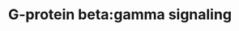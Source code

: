 ---
annotations:
- type: Pathway Ontology
  value: G protein mediated signaling pathway
authors:
- ReactomeTeam
- DeSl
- Eweitz
description: The classical role of the G-protein beta/gamma dimer was believed to
  be the inactivation of the alpha subunit, Gbeta/gamma was viewed as a negative regulator
  of Galpha signalling. It is now known that Gbeta/gamma subunits can directly modulate
  many effectors, including some also regulated by G alpha.  View original pathway
  at [http://www.reactome.org/PathwayBrowser/#DIAGRAM=397795 Reactome].
last-edited: 2021-05-07
organisms:
- Homo sapiens
redirect_from:
- /index.php/Pathway:WP4428
- /instance/WP4428
schema-jsonld:
- '@context': https://schema.org/
  '@id': https://wikipathways.github.io/pathways/WP4428.html
  '@type': Dataset
  creator:
    '@type': Organization
    name: WikiPathways
  description: The classical role of the G-protein beta/gamma dimer was believed to
    be the inactivation of the alpha subunit, Gbeta/gamma was viewed as a negative
    regulator of Galpha signalling. It is now known that Gbeta/gamma subunits can
    directly modulate many effectors, including some also regulated by G alpha.  View
    original pathway at [http://www.reactome.org/PathwayBrowser/#DIAGRAM=397795 Reactome].
  keywords:
  - G-protein
  - 'AKT1 '
  - 'PI(3,4,5)P3 '
  - 'GNG7 '
  - complex:PAK1:ARHGEF6:CDC42
  - CDC42:GTP
  - 'PLCB3 '
  - complex:PAK1:ARHGEF6
  - 'GNB4 '
  - PI3K gamma
  - 'GNG4 '
  - 'GNG11 '
  - 'GNB2 '
  - 'GNB1 '
  - 'GTP '
  - PAK1:ARHGEF6
  - beta-gamma:PI3K
  - 'GNG13 '
  - PIP3:RhoA
  - 'PLCB2 '
  - 'ARHGEF6 '
  - 'GNG12 '
  - beta-gamma complex
  - 'AKT3 '
  - ATP
  - PDK1:AKT:PIP3
  - 'PIK3R5 '
  - 1/2/3
  - PAK1:ARHGEF6:Active
  - BTK
  - 'CDC42 '
  - G-protein beta-gamma
  - gamma
  - 'RHOA '
  - 'Active BTK '
  - 'GNG2 '
  - DAG
  - 'GNG3 '
  - complex:PAK1:ARHGEF6:Active CDC42
  - Active PAK1
  - AKT
  - 'GNGT1 '
  - PI(4,5)P2
  - PIP3:BTK:G-protein
  - beta-gamma:PLC beta
  - PIP3:Active
  - 'GNB3 '
  - 'PAK1 '
  - 'BTK '
  - 'PLCB1 '
  - PI(3,4,5)P3
  - Active BTK
  - ARHGEF6
  - beta-gamma
  - 'PDPK1 '
  - 'GNG8 '
  - CDC42
  - PLC-beta 1/2/3
  - 'GNB5 '
  - complex
  - BTK:G-protein
  - I(1,4,5)P3
  - 'GNG10 '
  - PAK1
  - ADP
  - RHOA
  - 'AKT2 '
  - 'GNG5 '
  - 'Active PAK1 '
  - 'PIK3CG '
  - complex:Active
  - PDPK1
  - 'GNGT2 '
  - 'PIK3R6 '
  license: CC0
  name: G-protein beta:gamma signaling
seo: CreativeWork
title: G-protein beta:gamma signaling
wpid: WP4428
---